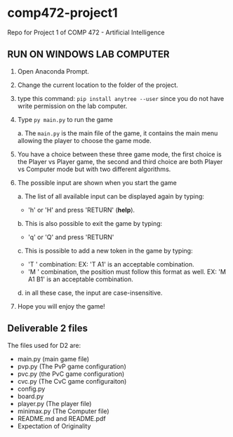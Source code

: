 comp472-project1
================

Repo for Project 1 of COMP 472 - Artificial Intelligence

RUN ON WINDOWS LAB COMPUTER
---------------------------

1.  Open Anaconda Prompt.

2.  Change the current location to the folder of the project.
3.  type this command: `pip install anytree --user` since you do not have write permission on the lab computer.
4.  Type `py main.py` to run the game

    a.  The `main.py` is the main file of the game, it contains the main menu allowing the player to choose the game mode.
5.  You have a choice between these three game mode, the first choice is the Player vs Player game, the second and third choice are both Player vs Computer mode but with two different algorithms. 

6.  The possible input are shown when you start the game

    a.  The list of all available input can be displayed again by
        typing:

    -   'h' or 'H' and press 'RETURN' (**help**).

    b.  This is also possible to exit the game by typing:

    -   'q' or 'Q' and press 'RETURN'

    c.  This is possible to add a new token in the game by typing:

    -   'T <LETTERNUMBER>' combination: EX: 'T A1' is an acceptable
        combination.
    -   'M <PREVIOUSPOSITION> <NEWPOSITION>' combination, the position
        must follow this format <LETTERNUMBER> as well. EX: 'M A1 B1' is
        an acceptable combination.

    d.  in all these case, the input are case-insensitive.

6.  Hope you will enjoy the game!

## Deliverable 2 files
The files used for D2 are:
- main.py (main game file)
- pvp.py (The PvP game configuration)
- pvc.py (the PvC game configuration)
- cvc.py (The CvC game configuraiton)
- config.py
- board.py
- player.py (The player file)
- minimax.py (The Computer file)
- README.md and README.pdf
- Expectation of Originality